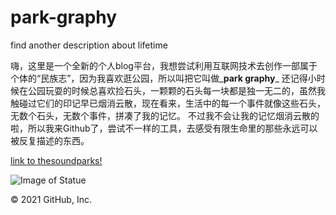 # park-graphy
find another description about lifetime

嗨，这里是一个全新的个人blog平台，我想尝试利用互联网技术去创作一部属于个体的“民族志”，因为我喜欢逛公园，所以叫把它叫做_**park graphy**_
还记得小时候在公园玩耍的时候总喜欢捡石头，一颗颗的石头每一块都是独一无二的，虽然我触碰过它们的印记早已烟消云散，现在看来，生活中的每一个事件就像这些石头，无数个石头，无数个事件，拼凑了我的记忆。
不过我不会让我的记忆烟消云散的啦，所以我来Github了，尝试不一样的工具，去感受有限生命里的那些永远可以被反复描述的东西。

[link to thesoundparks!](https://thesoundparks.com/)

![Image of Statue](https://img1.wsimg.com/isteam/ip/d12e04b3-369c-4cad-a9d3-ca6b0f46190a/%E5%BE%AE%E4%BF%A1%E5%9B%BE%E7%89%87_20210718021953.jpg/:/cr=t:0%25,l:0%25,w:100%25,h:100%25/rs=w:984,h:1312)

© 2021 GitHub, Inc.
